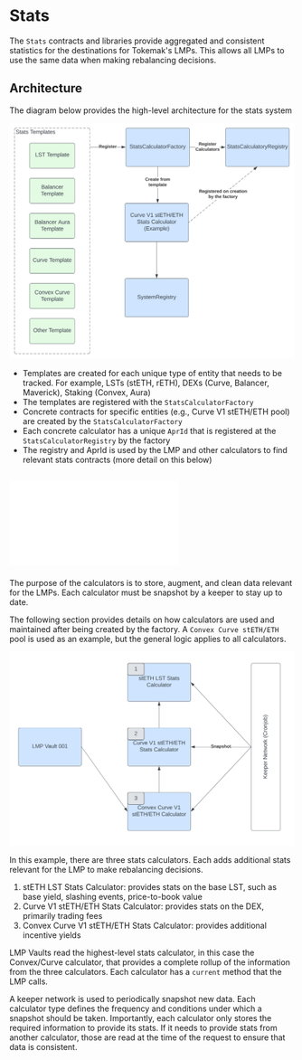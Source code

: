 # Stats

The `Stats` contracts and libraries provide aggregated and consistent statistics for
the destinations for Tokemak's LMPs. This allows all LMPs to use the same
data when making rebalancing decisions.

## Architecture

The diagram below provides the high-level architecture for the stats system

![Stats High Level](./images/stats_high_level.svg)

-   Templates are created for each unique type of entity that needs to be tracked. For example, LSTs (stETH, rETH), DEXs (Curve, Balancer, Maverick), Staking (Convex, Aura)
-   The templates are registered with the `StatsCalculatorFactory`
-   Concrete contracts for specific entities (e.g., Curve V1 stETH/ETH pool) are created by the `StatsCalculatorFactory`
-   Each concrete calculator has a unique `AprId` that is registered at the `StatsCalculatorRegistry` by the factory
-   The registry and AprId is used by the LMP and other calculators to find relevant stats contracts (more detail on this below)

## ![Stats Calculators](./calculators/Calculators.md)

The purpose of the calculators is to store, augment, and clean data relevant for the LMPs. Each calculator must be snapshot by a keeper to stay up to date.

The following section provides details on how calculators are used and maintained after being created by the factory.
A `Convex Curve stETH/ETH` pool is used as an example, but the general logic applies to all calculators.

![Stats Example](./images/stats_example.svg)

In this example, there are three stats calculators. Each adds additional stats relevant for the LMP to make rebalancing decisions.

1. stETH LST Stats Calculator: provides stats on the base LST, such as base yield, slashing events, price-to-book value
2. Curve V1 stETH/ETH Stats Calculator: provides stats on the DEX, primarily trading fees
3. Convex Curve V1 stETH/ETH Stats Calculator: provides additional incentive yields

LMP Vaults read the highest-level stats calculator, in this case the Convex/Curve calculator, that provides a complete rollup of the information from the three calculators.
Each calculator has a `current` method that the LMP calls.

A keeper network is used to periodically snapshot new data. Each calculator type defines the frequency and conditions under which a snapshot should be taken.
Importantly, each calculator only stores the required information to provide its stats. If it needs to provide stats from another calculator,
those are read at the time of the request to ensure that data is consistent.
